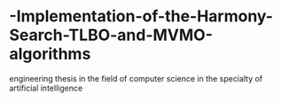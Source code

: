 # -Implementation-of-the-Harmony-Search-TLBO-and-MVMO-algorithms
engineering thesis in the field of computer science in the specialty of artificial intelligence
